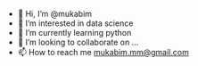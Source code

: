 - 👋 Hi, I’m @mukabim
- 👀 I’m interested in data science
- 🌱 I’m currently learning python
- 💞️ I’m looking to collaborate on ...
- 📫 How to reach me mukabim.mm@gmail.com

<!---
mukabim/mukabim is a ✨ special ✨ repository because its `README.md` (this file) appears on your GitHub profile.
You can click the Preview link to take a look at your changes.
--->

